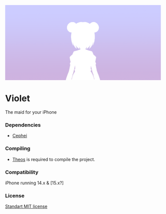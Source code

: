 <img src="VioletPreferences/Resources/header.png">

# Violet
The maid for your iPhone

### Dependencies 
  - [Cephei](https://github.com/hbang/libcephei)

### Compiling
  - [Theos](https://theos.dev/) is required to compile the project.

### Compatibility
iPhone running 14.x & [15.x?]

### License
[Standart MIT license](https://github.com/AppIeWorm/Violet/blob/main/LICENSE)

